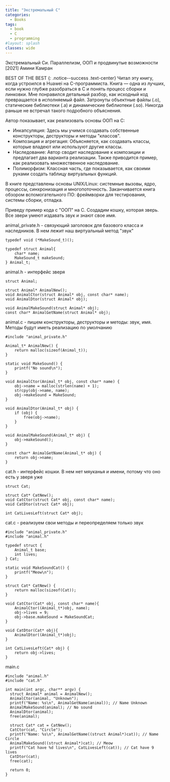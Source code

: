 ```yaml
---
title: "Экстремальный C"
categories:
  - Books
tags:
  - book
  - C
  - programming
#layout: splash
classes: wide
---
```

Экстремальный Cи. Параллелизм, ООП и продвинутые возможности [2021] Амини Камран  

BEST OF THE BEST
{: .notice--success .text-center}
Читал эту книгу, когда устроился в Huawei на C-программиста. Книга — одна из лучших, если нужно глубже разобраться в C и понять процесс сборки и линковки. Мне  понравился детальный разбор, как исходный код превращается в исполняемый файл. Затронуты объектные файлы (.o), статические библиотеки (.a) и динамические библиотеки (.so). Никогда раньше не встречал такого подробного объяснения.  

Автор показывает, как реализовать основы ООП на C:
- Инкапсуляция: Здесь мы учимся создавать собственные конструкторы, деструкторы и методы "классов".
- Композиция и агрегация: Объясняется, как создавать классы, которые владеют или используют другие классы.
- Наследование: Автор сводит наследование к композиции и предлагает два варианта реализации. Также приводится пример, как реализовать множественное наследование.
- Полиморфизм: Классная часть, где показывается, как своими руками создать таблицу виртуальных функций.  

В книге представлены основы UNIX/Linux: системные вызовы, ядро, процессы, синхронизация и многопоточность. Заканчивается книга обзором вспомогательного ПО: фреймворки для тестирования, системы сборки, отладка.  

Приведу пример кода с "ООП" на С. Создадим кошку, которая зверь. Все звери умеют издавать звук и знают свое имя.

animal_private.h - связующий заголовок для базового класса и наследников. В нем лежит наш виртуальный метод "звук"
```
typedef void (*MakeSound_t)();

typedef struct Animal{
    char* name;
    MakeSound_t makeSound;
} Animal_t;
```
animal.h - интерфейс зверя
```
struct Animal;

struct Animal* AnimalNew();
void AnimalCtor(struct Animal* obj, const char* name);
void AnimalDtor(struct Animal* obj);

void AnimalMakeSound(struct Animal* obj);
const char* AnimalGetName(struct Animal* obj);
```
animal.c - пишем конструкторы, деструкторы и методы: звук, имя. Методы будут иметь реализацию по умолчанию
```
#include "animal_private.h"

Animal_t* AnimalNew() {
    return malloc(sizeof(Animal_t));
}

static void MakeSound() {
    printf("No sound\n");
}

void AnimalCtor(Animal_t* obj, const char* name) {
    obj->name = malloc(strlen(name) + 1);
    strcpy(obj->name, name);
    obj->makeSound = MakeSound;
}

void AnimalDtor(Animal_t* obj) {
    if (obj) {
        free(obj->name);
    }
}

void AnimalMakeSound(Animal_t* obj) {
    obj->makeSound();
}

const char* AnimalGetName(Animal_t* obj) {
    return obj->name;
}
```
cat.h - интерфейс кошки. В нем нет мяуканья и имени, потому что оно есть у зверя уже
```
struct Cat;

struct Cat* CatNew();
void CatCtor(struct Cat* obj, const char* name);
void CatDtor(struct Cat* obj);

int CatLivesLeft(struct Cat* obj);
```
cat.c - реализуем свои методы и переопределяем только звук
```
#include "animal_private.h"
#include "animal.h"

typedef struct {
    Animal_t base;
    int lives;
} Cat;

static void MakeSoundCat() {
    printf("Meow\n");
}

struct Cat* CatNew() {
    return malloc(sizeof(Cat));
}

void CatCtor(Cat* obj, const char* name){
    AnimalCtor((Animal_t*)obj, name);
    obj->lives = 9;
    obj->base.makeSound = MakeSoundCat;
}

void CatDtor(Cat* obj){
    AnimalDtor((Animal_t*)obj);
}

int CatLivesLeft(Cat* obj) {
    return obj->lives;
}
```
main.c
```
#include "animal.h"
#include "cat.h"

int main(int argc, char** argv) {
  struct Animal* animal = AnimalNew();
  AnimalCtor(animal, "Unknown");
  printf("Name: %s\n", AnimalGetName(animal)); // Name Unknown
  AnimalMakeSound(animal); // No sound
  AnimalDtor(animal);
  free(animal);

  struct Cat* cat = CatNew();
  CatCtor(cat, "Circle");
  printf("Name: %s\n", AnimalGetName((struct Animal*)cat)); // Name Circle
  AnimalMakeSound((struct Animal*)cat); // Meow
  printf("Cat have %d lives\n", CatLivesLeft(cat)); // Cat have 9 lives
  CatDtor(cat);
  free(cat);

  return 0;
}
```